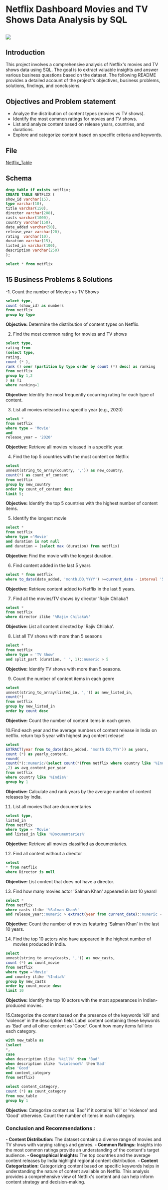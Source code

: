# Netflix Dashboard Movies and TV Shows Data Analysis by SQL

![](netflix_image.jpg)
--

## Introduction

This project involves a comprehensive analysis of Netflix's movies and TV shows data using SQL. The goal is to extract valuable insights and answer various business questions based on the dataset. The following README provides a detailed account of the project's objectives, business problems, solutions, findings, and conclusions.

## Objectives and Problem statement

- Analyze the distribution of content types (movies vs TV shows).
- Identify the most common ratings for movies and TV shows.
- List and analyze content based on release years, countries, and durations.
- Explore and categorize content based on specific criteria and keywords.

## File

[Netflix_Table](https://github.com/Othmane-data/Netflix_Dashboard_by_SQL/blob/main/netflix_table.csv)

## Schema

```sql
drop table if exists netflix;
CREATE TABLE NETFLIX (
show_id varchar(15),
type varchar(10),
title varchar(150), 	
director varchar(208),
casts varchar(1000),
country varchar(150),
date_added varchar(50),
release_year varchar(20),
rating	varchar(10),
duration varchar(15),
listed_in varchar(100),
description varchar(250)
);

select * from netflix

```


## 15 Business Problems & Solutions

-1. Count the number of Movies vs TV Shows

```sql
select type,
count (show_id) as numbers
from netflix
group by type
```
__Objective:__ Determine the distribution of content types on Netflix.

2. Find the most common rating for movies and TV shows

```sql
select type,
rating from
(select type,
rating,
count (* ),
rank () over (partition by type order by count (*) desc) as ranking
from netflix
group by 1,2
) as T1
where ranking=1
```
__Objective:__ Identify the most frequently occurring rating for each type of content.


3. List all movies released in a specific year (e.g., 2020)

```sql
select *
from netflix
where type = 'Movie'
and
release_year = '2020'
```
__Objective:__ Retrieve all movies released in a specific year.

4. Find the top 5 countries with the most content on Netflix

```sql
select
unnest(string_to_array(country, ',')) as new_country,
count(*) as count_of_content
from netflix
group by new_country
order by count_of_content desc
limit 5;
```
__Objective:__ Identify the top 5 countries with the highest number of content items.


5. Identify the longest movie

```sql
select *
from netflix
where type ='Movie'
and duration is not null
and duration = (select max (duration) from netflix)
```
__Objective:__ Find the movie with the longest duration.

6. Find content added in the last 5 years

```sql
select * from netflix
where to_date(date_added, 'month,DD,YYYY') >=current_date - interval '5 years'
```
__Objective:__ Retrieve content added to Netflix in the last 5 years.


7. Find all the movies/TV shows by director 'Rajiv Chilaka'!

```sql
select *
from netflix
where director ilike '%Rajiv Chilaka%'
```
__Objective:__ List all content directed by 'Rajiv Chilaka'.


8. List all TV shows with more than 5 seasons

```sql
select * 
from netflix
where type = 'TV Show'
and split_part (duration, ' ', 1)::numeric > 5
```
__Objective:__ Identify TV shows with more than 5 seasons.


9. Count the number of content items in each genre

```sql
select
unnest(string_to_array(listed_in, ',')) as new_listed_in,
count(*)
from netflix
group by new_listed_in
order by count desc
```
__Objective:__ Count the number of content items in each genre.


10.Find each year and the average numbers of content release in India on netflix. 
return top 5 year with highest avg content release!

```sql
select 
EXTRACT(year from to_date(date_added, 'month DD,YYY')) as years,
count (*) as yearly_content,
round(
count(*)::numeric/(select count(*)from netflix where country like '%India%')::numeric * 100
,2) as avg_content_per_year
from netflix
where country like '%India%'
group by 1

```
__Objective:__ Calculate and rank years by the average number of content releases by India.


11. List all movies that are documentaries

```sql
select type,
listed_in
from netflix
where type = 'Movie'
and listed_in like '%Documentaries%'
```
__Objective:__ Retrieve all movies classified as documentaries.


12. Find all content without a director

```sql
select
* from netflix
where Director is null
```
__Objective:__ List content that does not have a director.


13. Find how many movies actor 'Salman Khan' appeared in last 10 years!

```sql
select *
from netflix
where casts ilike '%Salman Khan%'
and release_year::numeric > extract(year from current_date)::numeric - 10
```
__Objective:__ Count the number of movies featuring 'Salman Khan' in the last 10 years.


14. Find the top 10 actors who have appeared in the highest number of movies produced in India.

```sql
select
unnest(string_to_array(casts, ',')) as new_casts,
count (*) as count_movie
from netflix
where type ='Movie'
and country ilike '%India%'
group by new_casts
order by count_movie desc
limit 10
```
__Objective:__ Identify the top 10 actors with the most appearances in Indian-produced movies.


15.Categorize the content based on the presence of the keywords 'kill' and 'violence' in 
the description field. Label content containing these keywords as 'Bad' and all other 
content as 'Good'. Count how many items fall into each category.

```sql
with new_table as
(select 
*,
case 
when description ilike '%kill%' then 'Bad'
when description ilike '%violence%' then'Bad'
else 'Good'
end content_category
from netflix)

select content_category,
count (*) as count_category
from new_table
group by 1

```
__Objective:__ Categorize content as 'Bad' if it contains 'kill' or 'violence' and 'Good' otherwise. Count the number of items in each category.

### Conclusion and Recommendations :

__- Content Distribution:__ The dataset contains a diverse range of movies and TV shows with varying ratings and genres.
__- Common Ratings:__ Insights into the most common ratings provide an understanding of the content's target audience.
__- Geographical Insights:__ The top countries and the average content releases by India highlight regional content distribution.
__- Content Categorization:__ Categorizing content based on specific keywords helps in understanding the nature of content available on Netflix.
This analysis provides a comprehensive view of Netflix's content and can help inform content strategy and decision-making.
